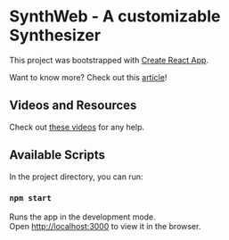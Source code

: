# SynthWeb - A customizable Synthesizer

This project was bootstrapped with [Create React App](https://github.com/facebook/create-react-app).

Want to know more?
Check out this [article](https://medium.com/@ayan.choudhury329/customizable-synthesizer-using-react-js-redux-d3-and-web-audio-api-f29ed4a7350)! 

## Videos and Resources
Check out [these videos](https://github.com/GitAyanC/SynthWeb/tree/master/Videos%20and%20Configurations) for any help.

## Available Scripts

In the project directory, you can run:

### `npm start`

Runs the app in the development mode.\
Open [http://localhost:3000](http://localhost:3000) to view it in the browser.


